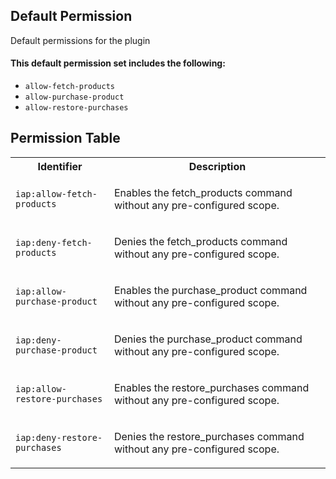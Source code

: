 ## Default Permission

Default permissions for the plugin

#### This default permission set includes the following:

- `allow-fetch-products`
- `allow-purchase-product`
- `allow-restore-purchases`

## Permission Table

<table>
<tr>
<th>Identifier</th>
<th>Description</th>
</tr>


<tr>
<td>

`iap:allow-fetch-products`

</td>
<td>

Enables the fetch_products command without any pre-configured scope.

</td>
</tr>

<tr>
<td>

`iap:deny-fetch-products`

</td>
<td>

Denies the fetch_products command without any pre-configured scope.

</td>
</tr>

<tr>
<td>

`iap:allow-purchase-product`

</td>
<td>

Enables the purchase_product command without any pre-configured scope.

</td>
</tr>

<tr>
<td>

`iap:deny-purchase-product`

</td>
<td>

Denies the purchase_product command without any pre-configured scope.

</td>
</tr>

<tr>
<td>

`iap:allow-restore-purchases`

</td>
<td>

Enables the restore_purchases command without any pre-configured scope.

</td>
</tr>

<tr>
<td>

`iap:deny-restore-purchases`

</td>
<td>

Denies the restore_purchases command without any pre-configured scope.

</td>
</tr>
</table>
